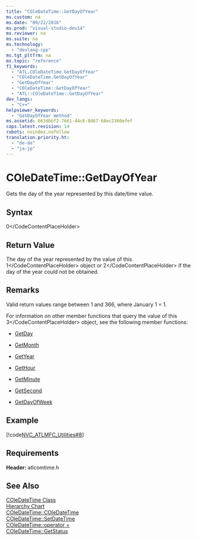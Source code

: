 ```yaml
---
title: "COleDateTime::GetDayOfYear"
ms.custom: na
ms.date: "09/22/2016"
ms.prod: "visual-studio-dev14"
ms.reviewer: na
ms.suite: na
ms.technology: 
  - "devlang-cpp"
ms.tgt_pltfrm: na
ms.topic: "reference"
f1_keywords: 
  - "ATL.COleDateTime.GetDayOfYear"
  - "COleDateTime.GetDayOfYear"
  - "GetDayOfYear"
  - "COleDateTime::GetDayOfYear"
  - "ATL::COleDateTime::GetDayOfYear"
dev_langs: 
  - "C++"
helpviewer_keywords: 
  - "GetDayOfYear method"
ms.assetid: 663dbbf2-7661-44c6-8d67-68ec2360efef
caps.latest.revision: 14
robots: noindex,nofollow
translation.priority.ht: 
  - "de-de"
  - "ja-jp"
---
```

# COleDateTime::GetDayOfYear
Gets the day of the year represented by this date/time value.  
  
## Syntax  
  
<CodeContentPlaceHolder>0\</CodeContentPlaceHolder>  
## Return Value  
 The day of the year represented by the value of this <CodeContentPlaceHolder>1\</CodeContentPlaceHolder> object or <CodeContentPlaceHolder>2\</CodeContentPlaceHolder> if the day of the year could not be obtained.  
  
## Remarks  
 Valid return values range between 1 and 366, where January 1 = 1.  
  
 For information on other member functions that query the value of this <CodeContentPlaceHolder>3\</CodeContentPlaceHolder> object, see the following member functions:  
  
-   [GetDay](../vs140/coledatetime--getday.md)  
  
-   [GetMonth](../vs140/coledatetime--getmonth.md)  
  
-   [GetYear](../vs140/coledatetime--getyear.md)  
  
-   [GetHour](../vs140/coledatetime--gethour.md)  
  
-   [GetMinute](../vs140/coledatetime--getminute.md)  
  
-   [GetSecond](../vs140/coledatetime--getsecond.md)  
  
-   [GetDayOfWeek](../vs140/coledatetime--getdayofweek.md)  
  
## Example  
 [!code[NVC_ATLMFC_Utilities#8](../vs140/codesnippet/CPP/coledatetime--getdayofyear_1.cpp)]  
  
## Requirements  
 **Header:** atlcomtime.h  
  
## See Also  
 [COleDateTime Class](../vs140/coledatetime-class.md)   
 [Hierarchy Chart](../vs140/hierarchy-chart.md)   
 [COleDateTime::COleDateTime](../vs140/coledatetime--coledatetime.md)   
 [COleDateTime::SetDateTime](../vs140/coledatetime--setdatetime.md)   
 [COleDateTime::operator =](../vs140/coledatetime--operator-=.md)   
 [COleDateTime::GetStatus](../vs140/coledatetime--getstatus.md)